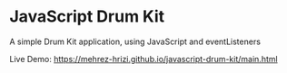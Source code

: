 # JavaScript Drum Kit

A simple Drum Kit application, using JavaScript and eventListeners

Live Demo: https://mehrez-hrizi.github.io/javascript-drum-kit/main.html
